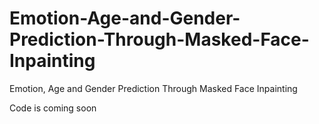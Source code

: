 # Emotion-Age-and-Gender-Prediction-Through-Masked-Face-Inpainting
Emotion, Age and Gender Prediction Through Masked Face Inpainting


Code is coming soon
